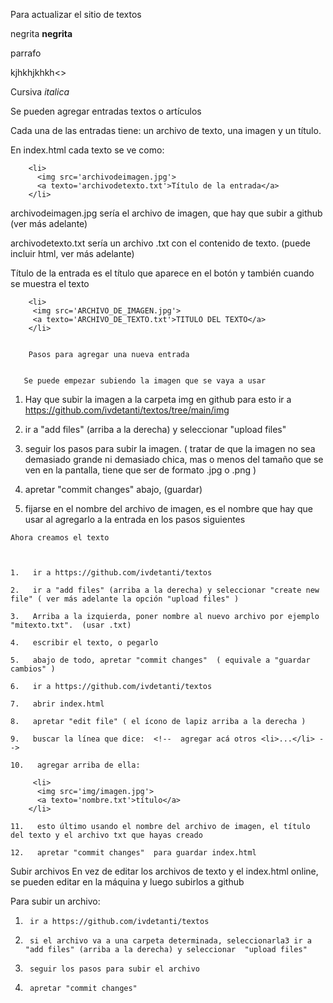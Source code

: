 Para actualizar el sitio de textos

 
negrita
<b> negrita </b>

parrafo
 
<p> kjhkhjkhkh<> </p>
 
 Cursiva
 <i> italica </i>

Se pueden agregar entradas 
textos o artículos

Cada una de las entradas tiene:
un archivo de texto, 
una imagen 
y un título.

En index.html cada texto se ve como:

        <li> 
          <img src='archivodeimagen.jpg'>
          <a texto='archivodetexto.txt'>Título de la entrada</a>
        </li>

archivodeimagen.jpg 
sería el archivo de imagen, que hay que subir a github (ver más adelante)

archivodetexto.txt
sería un archivo .txt con el contenido de texto. (puede incluir html, ver más adelante)

Título de la entrada
es el título que aparece en el botón y también cuando se muestra el texto


        <li> 
         <img src='ARCHIVO_DE_IMAGEN.jpg'>
         <a texto='ARCHIVO_DE_TEXTO.txt'>TITULO DEL TEXTO</a>
        </li>
         
        
        Pasos para agregar una nueva entrada
    
    
       Se puede empezar subiendo la imagen que se vaya a usar 
      
   1.   Hay que subir la imagen a la carpeta img en github
   para esto ir a https://github.com/ivdetanti/textos/tree/main/img
   
   2.   ir a "add files" (arriba a la derecha) y seleccionar  "upload files" 
   
   3.   seguir los pasos para subir la imagen. ( tratar de que la imagen no sea demasiado grande ni 
     demasiado chica, mas o menos del tamaño que se ven en la pantalla, tiene que ser de formato .jpg o .png )
      
   4.   apretar "commit changes" abajo, (guardar)

   5.   fijarse en el nombre del archivo de imagen, es el nombre que hay que usar al agregarlo a la entrada en los pasos siguientes
    
   
    Ahora creamos el texto
    
    
    
    1.   ir a https://github.com/ivdetanti/textos
    
    2.   ir a "add files" (arriba a la derecha) y seleccionar "create new file" ( ver más adelante la opción "upload files" )
    
    3.   Arriba a la izquierda, poner nombre al nuevo archivo por ejemplo "mitexto.txt".  (usar .txt)
    
    4.   escribir el texto, o pegarlo 
    
    5.   abajo de todo, apretar "commit changes"  ( equivale a "guardar cambios" )
    
    6.   ir a https://github.com/ivdetanti/textos
    
    7.   abrir index.html
    
    8.   apretar "edit file" ( el ícono de lapiz arriba a la derecha )
    
    9.   buscar la línea que dice:  <!--  agregar acá otros <li>...</li> -->
    
    10.   agregar arriba de ella: 
        
         <li> 
          <img src='img/imagen.jpg'>
          <a texto='nombre.txt'>título</a>
        </li>
      
    11.   esto último usando el nombre del archivo de imagen, el título del texto y el archivo txt que hayas creado
           
    12.   apretar "commit changes"  para guardar index.html
   
   
   
Subir archivos
En vez de editar los archivos de texto y el index.html online, se pueden editar en la máquina y luego subirlos a github

Para subir un archivo:

1.      ir a https://github.com/ivdetanti/textos
      
2.      si el archivo va a una carpeta determinada, seleccionarla3 ir a "add files" (arriba a la derecha) y seleccionar  "upload files" 
   
3.      seguir los pasos para subir el archivo
   
4.      apretar "commit changes"

 
   
   
        
   
           
           
        
        
        
    
        
